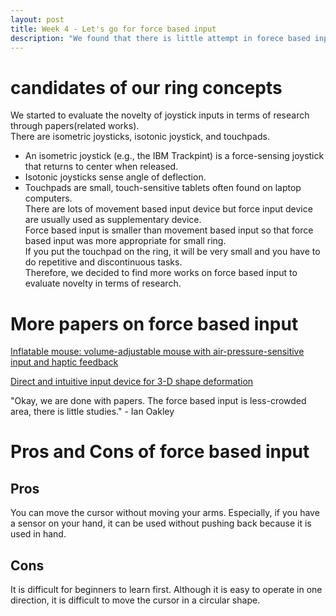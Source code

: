 ```yaml
---
layout: post
title: Week 4 - Let's go for force based input
description: "We found that there is little attempt in forece based input area"
---
```


# candidates of our ring concepts
We started to evaluate the novelty of joystick inputs in terms of research through papers(related works).<br>
There are isometric joysticks, isotonic joystick, and touchpads.<br>
- An isometric joystick (e.g., the IBM Trackpint) is a force-sensing joystick that returns to center when released.<br>
- Isotonic joysticks sense angle of deflection.<br>
- Touchpads are small, touch-sensitive tablets often found on laptop computers.<br>
There are lots of movement based input device but force input device are usually used as supplementary device.<br>
Force based input is smaller than movement based input so that force based input was more appropriate for small ring.<br>
If you put the touchpad on the ring, it will be very small and you have to do repetitive and discontinuous tasks.<br>
Therefore, we decided to find more works on force based input to evaluate novelty in terms of research.<br>

# More papers on force based input
[Inflatable mouse: volume-adjustable mouse with air-pressure-sensitive input and haptic feedback](https://dl.acm.org/citation.cfm?id=1357090) <br>

[Direct and intuitive input device for 3-D shape deformation](https://dl.acm.org/citation.cfm?id=191823) <br>

"Okay, we are done with papers. The force based input is less-crowded area, there is little studies." - Ian Oakley <br>

# Pros and Cons of force based input
## Pros
You can move the cursor without moving your arms. Especially, if you have a sensor on your hand, it can be used without pushing back because it is used in hand.<br>
## Cons
It is difficult for beginners to learn first. Although it is easy to operate in one direction, it is difficult to move the cursor in a circular shape.<br>
